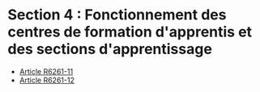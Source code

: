 # Section 4 : Fonctionnement des centres de formation d'apprentis  et des sections d'apprentissage

* [Article R6261-11](./LEGIARTI000018523359.md)
* [Article R6261-12](./LEGIARTI000023585973.md)

